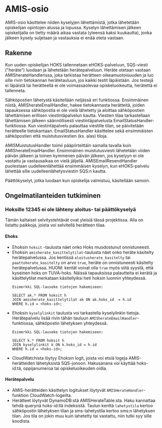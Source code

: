 # AMIS-osio

AMIS-osio käsittelee niiden kyselyjen lähettämistä, jotka lähetetään opiskelijan
opintojen alussa ja lopussa. Kyselyn lähettämisen jälkeen opiskelijalla on
tietty määrä aikaa vastata (yleensä kaksi kuukautta), jonka jälkeen kysely
suljetaan ja vastauksia ei enää oteta vastaan.

## Rakenne

Kun uuden opiskelijan HOKS tallennetaan eHOKS-palveluun, SQS-viesti ("heräte")
luodaan ja lähetetään herätepalveluun. Heräte otetaan vastaan
AMISherateHandlerissa, joka tarkistaa herätteen oikeamuotoisuuden ja luo sille
rivin tietokannan herätetauluun, jos kaikki testit läpäistään. Jos testejä ei
läpäistä tai herätteellä ei ole voimassaolevaa opiskeluoikeutta, herätettä ei
tallenneta.

Sähköpostien lähetystä käsitellään neljässä eri funktiossa. Ensimmäinen niistä,
AMISherateEmailHandler, hakee tietokannasta herätteitä, joiden tapauksessa
sähköpostia ei ole vielä lähetetty ja aloittaa sähköpostien lähettämisen erillisen
viestintäpalvelun kautta. Viestien tilaa tarkastellaan lähettämisen jälkeen 
säännöllisesti viestintäpalvelusta EmailStatusHandler-funktiossa. Kun 
viestintäpalvelu palauttaa viestille tilan, se päivitetään herätteelle tietokantaan. 
EmailStatusHandler käsittelee sekä ensimmäisten sähköpostien että muistutusviestien 
(ks. alas) tiloja.

AMISMuistutusHandler toimii pääpiirteittäin samalla tavalla kuin AMISherateEmailHandler.
Ensimmäinen muistutusviesti lähetetään viiden päivän jälkeen ja toinen kymmenen
päivän jälkeen, jos kyselyyn ei ole vastattu ja vastausaikaa on vielä jäljellä.
AMISEmailResendHandler puolestaan uudelleenlähettää ensimmäisen kyselyn, 
kun eHOKS-palvelu lähettää sille uudelleenlähetysviestin SQS:n kautta.

Päättökyselyt, jotka luodaan kun opiskelija valmistuu, käsitellään samoin.

## Ongelmatilanteiden tutkiminen

### Hoksille 12345 ei ole lähteny aloitus- tai päättökyselyä

Tämän kaltaiset selvitystehtävät ovat yleisiä tässä projektissa. Alla on 
listattu paikkoja, joista voi selvitellä herätteen tilaa.

#### Ehoks

- Ehoksin ``hoksit`` -taulusta näet onko Hoks muodostunut onnistuneesti.
- Ehoksin ``amisherate_kasittelytilat``-taulusta näet onko heräte 
  käsitelty herätepalvelussa. Jos kentissä ``aloitusherate_kasitelty`` tai 
  ``paattoherate_kasitelty`` on arvo ``true``, heräte on onnistuneesti 
  käsitelty herätepalvelussa. HUOM: kentät voivat olla ``true`` myös 
  siitä syystä, että kyseinen hoks on TUVA-hoks. Näissä tapauksissa 
  palautteita ei kerätä ja käsittelytilat merkataan käsitellyiksi heti 
  hoksin luonnin yhteydessä.
  ```
  Esimerkki SQL-lauseke tietojen hakemiseen:
  
  SELECT ak.* FROM hoksit h 
  JOIN amisherate_kasittelytilat ak ON ak.hoks_id  = h.id
  WHERE h.id = <hoks-id>;
  ```
- Ehoksin ``kyselylinkit`` taulusta voi tarkastella kyselylinkin tietoja. 
  Herätepalvelu lisää rivin tähän tauluun 
  ``AMISherateEmailHandler``-funktiossa, sähköpostin lähetyksen yhteydessä.
  ```
  Esimerkki SQL-lauseke tietojen hakemiseen:
  
  SELECT k.* FROM hoksit h 
  JOIN kyselylinkit k ON k.hoks_id = h.id 
  WHERE h.id = <hoks-id>;
  ```
- CloudWatchista löytyy Ehoksin logit, joista voi etsiä logeja 
  AMIS-herätteiden lähetyksistä SQS-jonoon. Hakusanana voi käyttää 
  hoks-id:tä, oppijanumeroa tai opiskeluoikeuden oidia.

#### Herätepalvelu

- AMIS-herätteiden käsittelyn logitukset löytyvät 
  ``AMISHerateHandler``-funktion CloudWatch-logeilta.
- Herätteet löytyvät DynamoDB:stä AMISHerateTable:sta. Haku kannattaa tehdä 
  querynä hoks-id:llä indeksistä. Taulun kenttä ``lahetystila`` kertoo 
  sähköpostin lähetyksen tilan ja sms-lahetystila kertoo sms:n lähetyksen 
  tilan. Jos tila on jokin muu kuin lahetetty tai vastattu, niin tutki syy 
  sille koodista.
